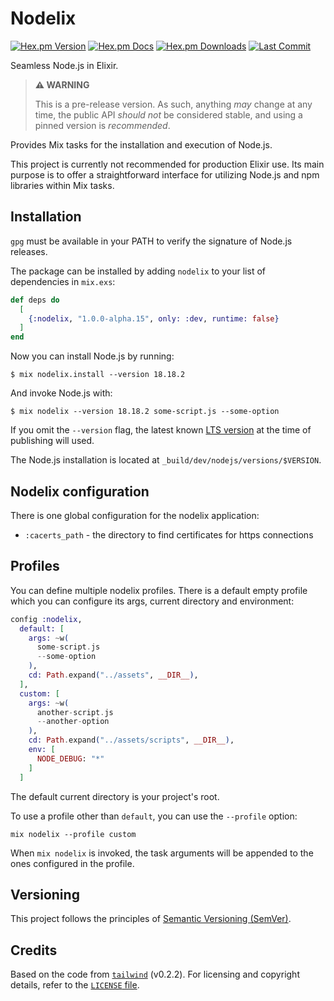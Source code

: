 # Nodelix

[![Hex.pm Version](https://img.shields.io/hexpm/v/nodelix.svg)](https://hex.pm/packages/nodelix)
[![Hex.pm Docs](https://img.shields.io/badge/hex-docs-lightgreen.svg)](https://hexdocs.pm/nodelix/)
[![Hex.pm Downloads](https://img.shields.io/hexpm/dw/nodelix.svg)](https://hex.pm/packages/nodelix)
[![Last Commit](https://img.shields.io/github/last-commit/sheerlox/nodelix.svg)](https://github.com/sheerlox/nodelix/)

Seamless Node.js in Elixir.

> **⚠️ WARNING**
>
> This is a pre-release version. As such, anything _may_ change
> at any time, the public API _should not_ be considered stable,
> and using a pinned version is _recommended_.

Provides Mix tasks for the installation and execution of Node.js.

This project is currently not recommended for production Elixir use.
Its main purpose is to offer a straightforward interface for utilizing Node.js and npm libraries within Mix tasks.

## Installation

`gpg` must be available in your PATH to verify the signature of Node.js releases.

The package can be installed by adding `nodelix` to your list of dependencies in `mix.exs`:

```elixir
def deps do
  [
    {:nodelix, "1.0.0-alpha.15", only: :dev, runtime: false}
  ]
end
```

Now you can install Node.js by running:

```shell
$ mix nodelix.install --version 18.18.2
```

And invoke Node.js with:

```shell
$ mix nodelix --version 18.18.2 some-script.js --some-option
```

If you omit the `--version` flag, the latest known
[LTS version](https://nodejs.org/en/about/previous-releases) at the
time of publishing will used.

The Node.js installation is located at `_build/dev/nodejs/versions/$VERSION`.

## Nodelix configuration

There is one global configuration for the nodelix application:

- `:cacerts_path` - the directory to find certificates for
  https connections

## Profiles

You can define multiple nodelix profiles. There is a default empty profile
which you can configure its args, current directory and environment:

```elixir
config :nodelix,
  default: [
    args: ~w(
      some-script.js
      --some-option
    ),
    cd: Path.expand("../assets", __DIR__),
  ],
  custom: [
    args: ~w(
      another-script.js
      --another-option
    ),
    cd: Path.expand("../assets/scripts", __DIR__),
    env: [
      NODE_DEBUG: "*"
    ]
  ]
```

The default current directory is your project's root.

To use a profile other than `default`, you can use the `--profile` option:

```shell
mix nodelix --profile custom
```

When `mix nodelix` is invoked, the task arguments will
be appended to the ones configured in the profile.

## Versioning

This project follows the principles of [Semantic Versioning (SemVer)](https://semver.org/).

## Credits

Based on the code from [`tailwind`](https://github.com/phoenixframework/tailwind) (v0.2.2).
For licensing and copyright details, refer to the [`LICENSE` file](./LICENSE.md).
